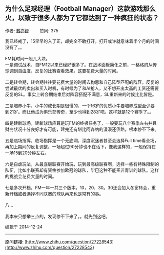 ## 为什么足球经理（Football Manager）这款游戏那么火，以致于很多人都为了它都达到了一种疯狂的状态？

作者: [戴亦舒](http://www.zhihu.com/people/dai-yi-shu)&nbsp;&nbsp;&nbsp;&nbsp;&nbsp;&nbsp;&nbsp;&nbsp; 赞同: 375


我已经戒了，15早早的入了正，却完全不敢打开，打开或许就意味着半个月的时间没有了。。<br><br>FM耗时间一般几大块。<br>一是调试战术，自FM12以来已经好很多了。在战术面板简化之前，一格格的从传球调到自由度，反复的比赛查看效果。这要花费大量的时间。<br><br>二是转会期，转会期往往要花费大量的时间去构思和自己阵型匹配的阵容，反复的尝试最优的卖出和买入时机，有时候为了和AI抢人，又不想开出太高的工资还需要反复的SL。事实上转会期结束后对阵容搭配不满意，SL重新来的时候比比皆是。<br><br>三是培养小牛，小牛的成长期是很慢的，一个16岁的优质小牛要培养成型至少要到21岁。而让他成为俱乐部传奇，至少也得到28岁吧。这样就是12个赛季了。。<br><br>四是建新球场，建新球场应算是玩FM的终极任务了，一般要玩八个赛季左右并且财务状况十分良好才有可能，建完还有堪比阿森纳的漫漫还债路，根本停不下来。<br><br>五是临场指挥，临场指挥是一个无底洞，深度沉迷者甚至会选择Full time看全场，再加上期间的反复调整，一场超过90分钟也不在话下，像我这样的，一般保持在一场15到20分钟左右。<br><br>六是自虐玩法，从最底层联赛开始玩，玩到最高级联赛啊，选择一些有特殊限制的队伍，比如小联赛却有资格参加欧冠的球队，毕巴这种不能买非青训的球队。这样的挑战会花费大量的时间。<br><br>七是多次开档，FM一年一共三个版本，10，20，30。30还会加入冬窗转会，重新开档或者选择不同联赛的球队再来也是常有的事。<br><br>八…<br><br>我本来只想举三点的，发现停不下来了。。就先到这吧。



编辑于 2014-12-24



---
原问链接: [http://www.zhihu.com/question/27228543](http://www.zhihu.com/question/27228543)
